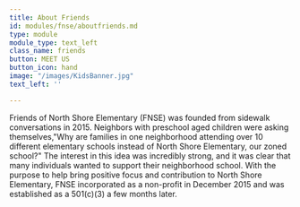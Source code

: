 ```yaml
---
title: About Friends
id: modules/fnse/aboutfriends.md
type: module
module_type: text_left
class_name: friends
button: MEET US
button_icon: hand
image: "/images/KidsBanner.jpg"
text_left: ''

---
```

Friends of North Shore Elementary (FNSE) was founded from sidewalk conversations in 2015. Neighbors with preschool aged children were asking themselves,"Why are families in one neighborhood attending over 10 different elementary schools instead of North Shore Elementary, our zoned school?" The interest in this idea was incredibly strong, and it was clear that many individuals wanted to support their neighborhood school. With the purpose to help bring positive focus and contribution to North Shore Elementary, FNSE incorporated as a non-profit in December 2015 and was established as a 501(c)(3) a few months later.